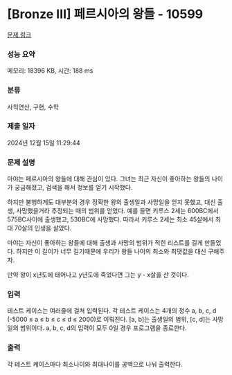 # [Bronze III] 페르시아의 왕들 - 10599 

[문제 링크](https://www.acmicpc.net/problem/10599) 

### 성능 요약

메모리: 18396 KB, 시간: 188 ms

### 분류

사칙연산, 구현, 수학

### 제출 일자

2024년 12월 15일 11:29:44

### 문제 설명

<p>마야는 페르시아의 왕들에 대해 관심이 있다. 그녀는 최근 자신이 좋아하는 왕들의 나이가 궁금해졌고, 검색을 해서 정보를 얻기 시작했다.</p>

<p>하지만 불행하게도 대부분의 경우 정확한 왕의 출생일과 사망일을 얻지 못했고, 대신 출생, 사망했을거라 추정되는 때의 범위를 얻었다. 예를 들면 키루스 2세는 600BC에서 575BC사이에 출생했고, 530BC에 사망했다. 따라서 키루스 2세는 최소 45살에서 최대 70살의 인생을 살았다.</p>

<p>마야는 자신이 좋아하는 왕들에 대해 출생과 사망의 범위가 적힌 리스트를 길게 만들었다. 하지만 이 길이가 너무 길기때문에 우리가 왕들 나이의 최소와 최댓값을 대신 구해주자.</p>

<p>만약 왕이 x년도에 태어나고 y년도에 죽었다면 그는 y - x살을 산 것이다.</p>

### 입력 

 <p>테스트 케이스는 여러줄에 걸쳐 입력된다. 각 테스트 케이스는 4개의 정수 a, b, c, d (-5000 ≤ a ≤ b ≤ c ≤ d ≤ 2000)로 이뤄진다. [a, b]는 출생일의 범위, [c, d]는 사망일의 범위이다. a, b, c, d의 입력이 모두 0일 경우 프로그램을 종료한다.</p>

### 출력 

 <p>각 테스트 케이스마다 최소나이와 최대나이를 공백으로 나눠 출력한다.</p>

